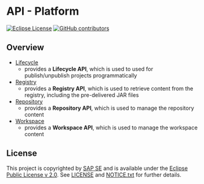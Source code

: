 # API - Platform

[![Eclipse License](http://img.shields.io/badge/license-Eclipse-brightgreen.svg)](LICENSE)
[![GitHub contributors](https://img.shields.io/github/contributors/dirigiblelabs/api-platform.svg)](https://github.com/dirigiblelabs/api-platform/graphs/contributors)

## Overview

* [Lifecycle](http://www.dirigible.io/api/platform_lifecycle.html) 
  - provides a **Lifecycle API**, which is used to used for publish/unpublish projects programmatically
* [Registry](http://www.dirigible.io/api/platform_registry.html) 
  - provides a **Registry API**, which is used to retrieve content from the registry, including the pre-delivered JAR files
* [Repository](http://www.dirigible.io/api/platform_repository.html) 
  - provides a **Repository API**, which is used to manage the repository content
* [Workspace](http://www.dirigible.io/api/platform_workspace.html) 
  - provides a **Workspace API**, which is used to manage the workspace content


## License

This project is copyrighted by [SAP SE](http://www.sap.com/) and is available under the [Eclipse Public License v 2.0](https://www.eclipse.org/legal/epl-v20.html). See [LICENSE](LICENSE) and [NOTICE.txt](NOTICE.txt) for further details.
